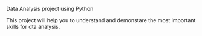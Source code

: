 Data Analysis project using Python

This project will help you to understand and demonstare the most important skills for dta analysis.

